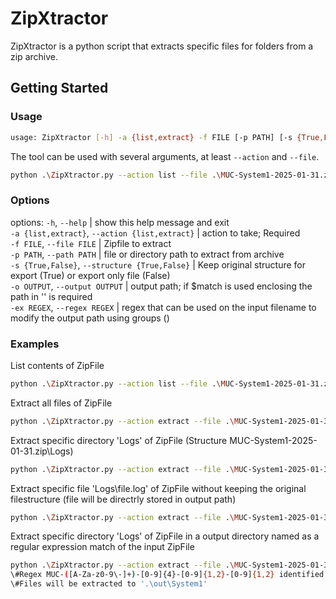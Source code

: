 # ZipXtractor
ZipXtractor is a python script that extracts specific files for folders from a zip archive. 

## Getting Started

### Usage

```bash
usage: ZipXtractor [-h] -a {list,extract} -f FILE [-p PATH] [-s {True,False}] [-o OUTPUT] [-ex REGEX]
```

The tool can be used with several arguments, at least `--action` and `--file`.

```bash
python .\ZipXtractor.py --action list --file .\MUC-System1-2025-01-31.zip
```

### Options

options:
  `-h`, `--help` | show this help message and exit<br>
  `-a {list,extract}`, `--action {list,extract}` | action to take; Required<br>
  `-f FILE`, `--file FILE` | Zipfile to extract<br>
  `-p PATH`, `--path PATH` | file or directory path to extract from archive<br>
  `-s {True,False}`, `--structure {True,False}` | Keep original structure for export (True) or export only file (False)<br>
  `-o OUTPUT`, `--output OUTPUT` | output path; if $match is used enclosing the path in '' is required<br>
  `-ex REGEX`, `--regex REGEX` | regex that can be used on the input filename to modify the output path using groups ()<br>


### Examples

List contents of ZipFile
```bash
python .\ZipXtractor.py --action list --file .\MUC-System1-2025-01-31.zip
```

Extract all files of ZipFile
```bash
python .\ZipXtractor.py --action extract --file .\MUC-System1-2025-01-31.zip --output '.\out'
```

Extract specific directory 'Logs' of ZipFile (Structure MUC-System1-2025-01-31.zip\Logs)
```bash
python .\ZipXtractor.py --action extract --file .\MUC-System1-2025-01-31.zip --path 'Logs\' --output '.\out'
```

Extract specific file 'Logs\file.log' of ZipFile without keeping the original filestructure (file will be directrly stored in output path)
```bash
python .\ZipXtractor.py --action extract --file .\MUC-System1-2025-01-31.zip --path 'Logs\file.log' --output '.\out' --structure 'False'
```

Extract specific directory 'Logs' of ZipFile in a output directory named as a regular expression match of the input ZipFile
```bash
python .\ZipXtractor.py --action extract --file .\MUC-System1-2025-01-31.zip --path 'Logs\' --output '.\out\$match' --structure 'False' --regex 'MUC-([A-Za-z0-9\-]+)-[0-9]{4}-[0-9]{1,2}-[0-9]{1,2}'
\#Regex MUC-([A-Za-z0-9\-]+)-[0-9]{4}-[0-9]{1,2}-[0-9]{1,2} identified "System1"
\#Files will be extracted to '.\out\System1'
```